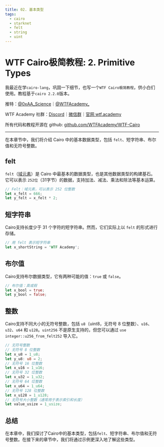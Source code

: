 ```yaml
---
title: 02. 基本类型
tags:
  - cairo
  - starknet
  - felt
  - string
  - uint
---
```


# WTF Cairo极简教程: 2. Primitive Types

我最近在学`cairo-lang`，巩固一下细节，也写一个`WTF Cairo极简教程`，供小白们使用。教程基于`cairo 2.2.0`版本。

推特：[@0xAA_Science](https://twitter.com/0xAA_Science)｜[@WTFAcademy_](https://twitter.com/WTFAcademy_)

WTF Academy 社群：[Discord](https://discord.gg/5akcruXrsk)｜[微信群](https://docs.google.com/forms/d/e/1FAIpQLSe4KGT8Sh6sJ7hedQRuIYirOoZK_85miz3dw7vA1-YjodgJ-A/viewform?usp=sf_link)｜[官网 wtf.academy](https://wtf.academy)

所有代码和教程开源在 github: [github.com/WTFAcademy/WTF-Cairo](https://github.com/WTFAcademy/WTF-Cairo)

---

在本章节中，我们将介绍 Cairo 中的基本数据类型，包括 `felt`、短字符串、布尔值和无符号整数。

## felt

`felt`（[域元素](https://en.wikipedia.org/wiki/Field_(mathematics))）是 Cairo 中最基本的数据类型，也是其他数据类型的构建基石。它可以表示 `252位`（31字节）的数据，支持加法、减法、乘法和除法等基本运算。

```rust
// Felt：域元素，可以表示 252 位整数
let x_felt = 666;
let y_felt = x_felt * 2;
```

## 短字符串

Cairo支持长度少于 31 个字符的短字符串。然而，它们实际上以 `felt` 的形式进行存储。

```rust
// 用 felt 表示短字符串
let x_shortString = 'WTF Academy';
```

## 布尔值

Cairo支持布尔数据类型，它有两种可能的值：`true` 或 `false`。

```rust
// 布尔值：真或假
let x_bool = true;
let y_bool = false;
```

## 整数

Cairo支持不同大小的无符号整数，包括 `u8`（uint8，无符号 8 位整数）、`u16`、`u32`、`u64` 和 `u128`。`uint256` 不是原生支持的，但您可以通过 `use integer::u256_from_felt252` 导入它。

```rust
// 无符号整数
// 无符号 8 位整数
let x_u8 = 1_u8;
let y_u8: u8 = 2;
// 无符号 16 位整数
let x_u16 = 1_u16;
// 无符号 32 位整数
let x_u32 = 1_u32;
// 无符号 64 位整数
let x_u64 = 1_u64;
// 无符号 128 位整数
let x_u128 = 1_u128;
// 无符号大小整数（通常用于表示索引和长度）
let value_usize = 1_usize;
```

## 总结

在本章中，我们探讨了Cairo中的基本类型，包括`felt`、短字符串、布尔值和无符号整数。在接下来的章节中，我们将通过示例更深入地了解这些类型。